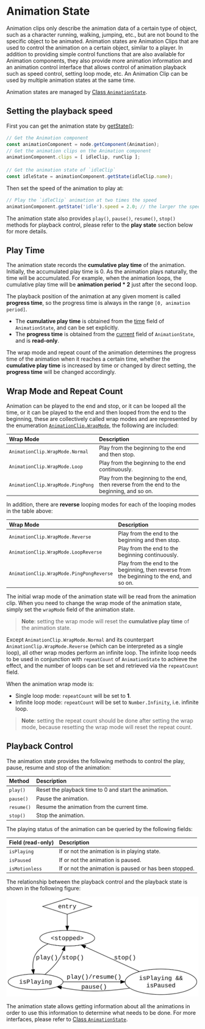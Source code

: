 # Animation State

Animation clips only describe the animation data of a certain type of object, such as a character running, walking, jumping, etc., but are not bound to the specific object to be animated. Animation states are Animation Clips that are used to control the animation on a certain object, similar to a player. In addition to providing simple control functions that are also available for Animation components, they also provide more animation information and an animation control interface that allows control of animation playback such as speed control, setting loop mode, etc. An Animation Clip can be used by multiple animation states at the same time.

Animation states are managed by [Class `AnimationState`](__APIDOC__/en/classes/animation.animationstate-1.html).

## Setting the playback speed

First you can get the animation state by [getState()](__APIDOC__/en/classes/animation.animation-1.html#getstate):

```ts
// Get the Animation component
const animationComponent = node.getComponent(Animation);
// Get the animation clips on the Animation component
animationComponent.clips = [ idleClip, runClip ];

// Get the animation state of `idleClip`
const idleState = animationComponent.getState(idleClip.name);
```

Then set the speed of the animation to play at:

```ts
// Play the `idleClip` animation at two times the speed
animationComponent.getState('idle').speed = 2.0; // the larger the speed value the faster it is, the smaller the value the slower it is
```

The animation state also provides `play()`, `pause()`, `resume()`, `stop()` methods for playback control, please refer to the **play state** section below for more details.

## Play Time

The animation state records the **cumulative play time** of the animation. Initially, the accumulated play time is 0. As the animation plays naturally, the time will be accumulated. For example, when the animation loops, the cumulative play time will be **animation period * 2** just after the second loop.

The playback position of the animation at any given moment is called **progress time**, so the progress time is always in the range `[0, animation period]`.

- The **cumulative play time** is obtained from the [time](__APIDOC__/en/classes/animation.animationstate.html#time) field of `AnimationState`, and can be set explicitly.
- The **progress time** is obtained from the [current](__APIDOC__/en/classes/animation.animationstate.html#current) field of `AnimationState`, and is **read-only**.

The wrap mode and repeat count of the animation determines the progress time of the animation when it reaches a certain time, whether the **cumulative play time** is increased by time or changed by direct setting, the **progress time** will be changed accordingly.

## Wrap Mode and Repeat Count

Animation can be played to the end and stop, or it can be looped all the time, or it can be played to the end and then looped from the end to the beginning, these are collectively called wrap modes and are represented by the enumeration [`AnimationClip.WrapMode`](__APIDOC__/en/enums/animation.wrapmode.html), the following are included:

| Wrap Mode | Description |
| :--- | :--- |
| `AnimationClip.WrapMode.Normal` | Play from the beginning to the end and then stop. |
| `AnimationClip.WrapMode.Loop` | Play from the beginning to the end continuously. |
| `AnimationClip.WrapMode.PingPong` | Play from the beginning to the end, then reverse from the end to the beginning, and so on. |PingPong

In addition, there are **reverse** looping modes for each of the looping modes in the table above:

| Wrap Mode | Description |
| :--- | :--- |
| `AnimationClip.WrapMode.Reverse` | Play from the end to the beginning and then stop. |
| `AnimationClip.WrapMode.LoopReverse` | Play from the end to the beginning continuously. |
| `AnimationClip.WrapMode.PingPongReverse` | Play from the end to the beginning, then reverse from the beginning to the end, and so on. |

The initial wrap mode of the animation state will be read from the animation clip. When you need to change the wrap mode of the animation state, simply set the `wrapMode` field of the animation state.

> **Note**: setting the wrap mode will reset the **cumulative play time** of the animation state.

Except `AnimationClip.WrapMode.Normal` and its counterpart `AnimationClip.WrapMode.Reverse` (which can be interpreted as a single loop), all other wrap modes perform an infinite loop. The infinite loop needs to be used in conjunction with `repeatCount` of `AnimationState` to achieve the effect, and the number of loops can be set and retrieved via the `repeatCount` field.

When the animation wrap mode is:
- Single loop mode: `repeatCount` will be set to **1**.
- Infinite loop mode: `repeatCount` will be set to `Number.Infinity`, i.e. infinite loop.

> **Note**: setting the repeat count should be done after setting the wrap mode, because resetting the wrap mode will reset the repeat count.

## Playback Control

The animation state provides the following methods to control the play, pause, resume and stop of the animation:

| Method | Description |
| :--- | :--- |
| `play()` | Reset the playback time to 0 and start the animation. |
| `pause()` | Pause the animation. |
| `resume()` | Resume the animation from the current time. |
| `stop()` | Stop the animation. |

The playing status of the animation can be queried by the following fields:

| Field (read-only) | Description |
| :--- | :--- |
| `isPlaying` | If or not the animation is in playing state. |
| `isPaused` | If or not the animation is paused. |
| `isMotionless` | If or not the animation is paused or has been stopped. |

The relationship between the playback control and the playback state is shown in the following figure:

![Playback control](./animation-state/playback-control.svg)

The animation state allows getting information about all the animations in order to use this information to determine what needs to be done. For more interfaces, please refer to [Class `AnimationState`](__APIDOC__/en/classes/animation.animationstate-1.html).
